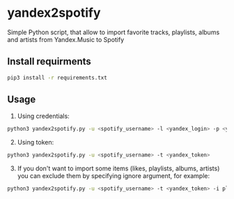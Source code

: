 # yandex2spotify
Simple Python script, that allow to import favorite tracks, playlists, albums and artists from Yandex.Music to Spotify

## Install requirments
```bash
pip3 install -r requirements.txt
```

## Usage
1) Using credentials:
```bash
python3 yandex2spotify.py -u <spotify_username> -l <yandex_login> -p <yandex_password>
```
2) Using token:
```bash
python3 yandex2spotify.py -u <spotify_username> -t <yandex_token>
```

3) If you don't want to import some items (likes, playlists, albums, artists) you can exclude them by specifying ignore argument, for example:
```bash
python3 yandex2spotify.py -u <spotify_username> -t <yandex_token> -i playlists albums artists
```
